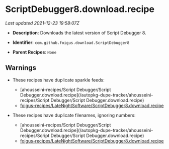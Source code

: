 # ScriptDebugger8.download.recipe

_Last updated 2021-12-23 19:58:07Z_

- **Description**: Downloads the latest version of Script Debugger 8.

- **Identifier**: `com.github.foigus.download.ScriptDebugger8`

- **Parent Recipes**: `None`

## Warnings

- These recipes have duplicate sparkle feeds:
    - [ahousseini-recipes/Script Debugger/Script Debugger.download.recipe](/autopkg-dupe-tracker/ahousseini-recipes/Script Debugger/Script Debugger.download.recipe)
    - [foigus-recipes/LateNightSoftware/ScriptDebugger8.download.recipe](/autopkg-dupe-tracker/foigus-recipes/LateNightSoftware/ScriptDebugger8.download.recipe)

- These recipes have duplicate filenames, ignoring numbers:
    - [ahousseini-recipes/Script Debugger/Script Debugger.download.recipe](/autopkg-dupe-tracker/ahousseini-recipes/Script Debugger/Script Debugger.download.recipe)
    - [foigus-recipes/LateNightSoftware/ScriptDebugger8.download.recipe](/autopkg-dupe-tracker/foigus-recipes/LateNightSoftware/ScriptDebugger8.download.recipe)
